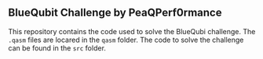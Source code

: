 ## BlueQubit Challenge by PeaQPerf0rmance 

This repository contains the code used to solve the BlueQubi challenge.
The `.qasm` files are locared in the `qasm` folder. The code to solve the challenge can be found in the `src` folder.
